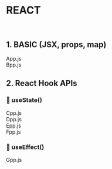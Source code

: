 #  REACT<br><br>

## 1. BASIC (JSX, props, map)
App.js <br>
Bpp.js

## 2. React Hook APIs
### 🎈 useState()
Cpp.js <br>
Dpp.js <br>
Epp.js <br>
Fpp.js <br>

### 🎈 useEffect()
Gpp.js
